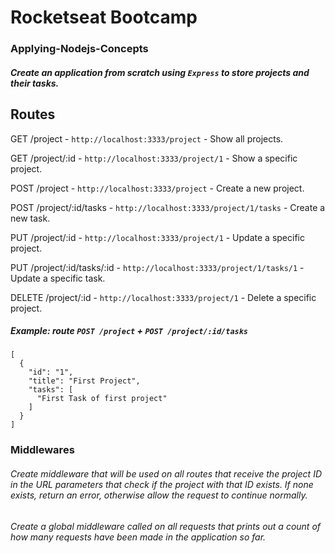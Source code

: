 # Rocketseat Bootcamp

### Applying-Nodejs-Concepts

##### Create an application from scratch using `Express` to store projects and their tasks.


## Routes

GET /project - `http://localhost:3333/project` - Show all projects.

GET /project/:id - `http://localhost:3333/project/1` - Show a specific project.

POST /project - `http://localhost:3333/project` - Create a new project.

POST /project/:id/tasks - `http://localhost:3333/project/1/tasks` - Create a new task.

PUT /project/:id - `http://localhost:3333/project/1` - Update a specific project.

PUT /project/:id/tasks/:id - `http://localhost:3333/project/1/tasks/1` - Update a specific task.

DELETE /project/:id - `http://localhost:3333/project/1` - Delete a specific project.

##### Example: route `POST /project` + `POST /project/:id/tasks`
```
[
  {
    "id": "1",
    "title": "First Project",
    "tasks": [
      "First Task of first project"
    ]
  }
]
```

### Middlewares

###### Create middleware that will be used on all routes that receive the project ID in the URL parameters that check if the project with that ID exists. If none exists, return an error, otherwise allow the request to continue normally.

###### Create a global middleware called on all requests that prints out a count of how many requests have been made in the application so far.

